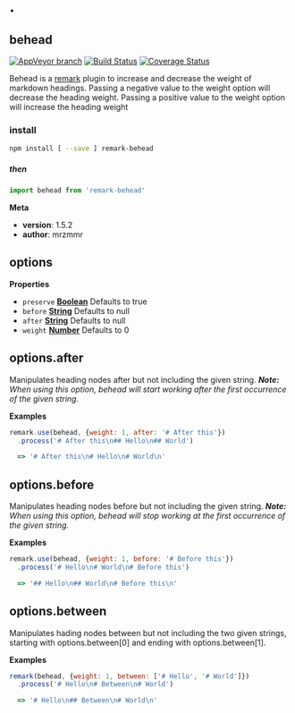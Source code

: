 # .

## behead

[![AppVeyor branch](https://img.shields.io/appveyor/ci/mrzmmr/remark-behead/master.svg?style=flat-square)](https://ci.appveyor.com/project/mrzmmr/remark-behead)
[![Build Status](https://img.shields.io/circleci/project/mrzmmr/remark-behead/master.svg?style=flat-square)](https://circleci.com/gh/mrzmmr/remark-behead/tree/master)
[![Coverage Status](https://img.shields.io/coveralls/mrzmmr/remark-behead/master.svg?style=flat-square)](https://coveralls.io/github/mrzmmr/remark-behead?branch=master)

Behead is a [remark](https://github.com/wooorm/remark) plugin to 
increase and decrease the weight of markdown headings. Passing a 
negative value to the weight option will decrease the heading weight.
Passing a positive value to the weight option will increase the heading 
weight

### install

```sh
npm install [ --save ] remark-behead
```

##### then

```js
import behead from 'remark-behead'
```

**Meta**

-   **version**: 1.5.2
-   **author**: mrzmmr

## options

**Properties**

-   `preserve` **[Boolean](https://developer.mozilla.org/en-US/docs/Web/JavaScript/Reference/Global_Objects/Boolean)** Defaults to true
-   `before` **[String](https://developer.mozilla.org/en-US/docs/Web/JavaScript/Reference/Global_Objects/String)** Defaults to null
-   `after` **[String](https://developer.mozilla.org/en-US/docs/Web/JavaScript/Reference/Global_Objects/String)** Defaults to null
-   `weight` **[Number](https://developer.mozilla.org/en-US/docs/Web/JavaScript/Reference/Global_Objects/Number)** Defaults to 0

## options.after

Manipulates heading nodes after but not including the given 
string. _**Note:** When using this option, behead will start 
working after the first occurrence of the given string._

**Examples**

```javascript
remark.use(behead, {weight: 1, after: '# After this'})
  .process('# After this\n## Hello\n## World')

  => '# After this\n# Hello\n# World\n'
```

## options.before

Manipulates heading nodes before but not including the given 
string. _**Note:** When using this option, behead will stop 
working at the first occurrence of the given string._

**Examples**

```javascript
remark.use(behead, {weight: 1, before: '# Before this'})
  .process('# Hello\n# World\n# Before this')

  => '## Hello\n## World\n# Before this\n'
```

## options.between

Manipulates hading nodes between but not including the two given 
strings, starting with options.between[0] and ending with
options.between[1].

**Examples**

```javascript
remark(behead, {weight: 1, between: ['# Hello', '# World']})
  .process('# Hello\n# Between\n# World')

  => '# Hello\n## Between\n# World\n'
```
